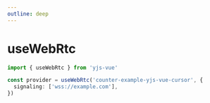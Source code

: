 ```yaml
---
outline: deep
---
```


# useWebRtc

``` ts
import { useWebRtc } from 'yjs-vue'

const provider = useWebRtc('counter-example-yjs-vue-cursor', {
  signaling: ['wss://example.com'],
})
```
